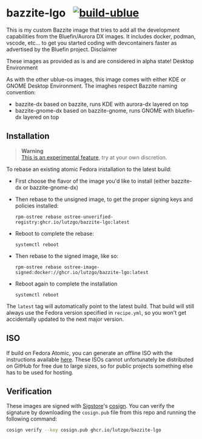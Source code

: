 # bazzite-lgo &nbsp; [![build-ublue](https://github.com/lutzgo/bazzite-lgo/actions/workflows/build.yml/badge.svg)](https://github.com/lutzgo/bazzite-lgo/actions/workflows/build.yml)

This is my custom Bazzite image that tries to add all the development capabilities from the Bluefin/Aurora DX images. It includes docker, podman, vscode, etc... to get you started coding with devcontainers faster as advertised by the Bluefin project.
Disclaimer

These images as provided as is and are considered in alpha state!
Desktop Environment

As with the other ublue-os images, this image comes with either KDE or GNOME Desktop Environment. The imaghes respect Bazzite naming convention:

- bazzite-dx based on bazzite, runs KDE with aurora-dx layered on top
- bazzite-gnome-dx based on bazzite-gnome, runs GNOME with bluefin-dx layered on top


## Installation

> **Warning**  
> [This is an experimental feature](https://www.fedoraproject.org/wiki/Changes/OstreeNativeContainerStable), try at your own discretion.

To rebase an existing atomic Fedora installation to the latest build:

- First choose the flavor of the image you'd like to install (either bazzite-dx or bazzite-gnome-dx)

- Then rebase to the unsigned image, to get the proper signing keys and policies installed:
  ```
  rpm-ostree rebase ostree-unverified-registry:ghcr.io/lutzgo/bazzite-lgo:latest
  ```
- Reboot to complete the rebase:
  ```
  systemctl reboot
  ```
- Then rebase to the signed image, like so:
  ```
  rpm-ostree rebase ostree-image-signed:docker://ghcr.io/lutzgo/bazzite-lgo:latest
  ```
- Reboot again to complete the installation
  ```
  systemctl reboot
  ```

The `latest` tag will automatically point to the latest build. That build will still always use the Fedora version specified in `recipe.yml`, so you won't get accidentally updated to the next major version.

## ISO

If build on Fedora Atomic, you can generate an offline ISO with the instructions available [here](https://blue-build.org/learn/universal-blue/#fresh-install-from-an-iso). These ISOs cannot unfortunately be distributed on GitHub for free due to large sizes, so for public projects something else has to be used for hosting.

## Verification

These images are signed with [Sigstore](https://www.sigstore.dev/)'s [cosign](https://github.com/sigstore/cosign). You can verify the signature by downloading the `cosign.pub` file from this repo and running the following command:

```bash
cosign verify --key cosign.pub ghcr.io/lutzgo/bazzite-lgo
```
